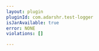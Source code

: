 ```yaml
---
layout: plugin
pluginId: com.adarshr.test-logger
isJarAvailable: true
error: NONE
violations: []

---
```


